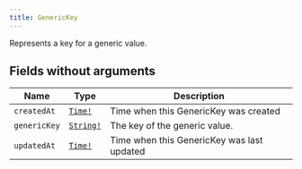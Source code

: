 ```yaml
---
title: GenericKey
---
```


Represents a key for a generic value.

## Fields without arguments

| Name | Type | Description |
|------|------|-------------|
| `createdAt` | [`Time!`](../scalar/time.md) | Time when this GenericKey was created |
| `genericKey` | [`String!`](../scalar/string.md) | The key of the generic value. |
| `updatedAt` | [`Time!`](../scalar/time.md) | Time when this GenericKey was last updated |


